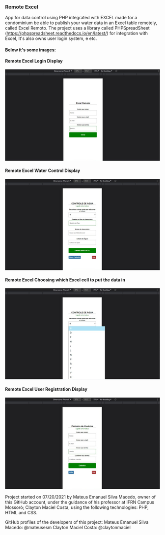### Remote Excel

App for data control using PHP integrated with EXCEL made for a condominium be able to publish your water data in an Excel table remotely, called Excel Remoto. The project uses a library called PHPSpreadSheet (https://phpspreadsheet.readthedocs.io/en/latest/) for integration with Excel, It's also owns user login system, e etc.

#### Below it's some images:

#### Remote Excel Login Display
![Remote Excel Login Display](./project-img/remote-excel-1.jpg)

#### Remote Excel Water Control Display
![Remote Excel Water Control Display](./project-img/remote-excel-2.jpg)

#### Remote Excel Choosing which Excel cell to put the data in
![Remote Excel Choosing which Excel cell to put the data in](./project-img/remote-excel-3.jpg)

#### Remote Excel User Registration Display
![Remote Excel User Registration Display](./project-img/remote-excel-4.jpg)

Project started on 07/20/2021 by Mateus Emanuel Silva Macedo, owner of this GitHub account, under the guidance of his professor at IFRN Campus Mossoró; Clayton Maciel Costa, using the following technologies: PHP, HTML and CSS.

GitHub profiles of the developers of this project:
Mateus Emanuel Silva Macedo: @mateusesm
Clayton Maciel Costa: @claytonmaciel

